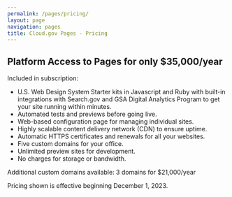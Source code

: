 ```yaml
---
permalink: /pages/pricing/
layout: page
navigation: pages
title: Cloud.gov Pages - Pricing
---
```


<section class="usa-section">
  <div class="grid-row">
    <h1 class="margin-top-0">Platform Access to Pages for only $35,000/year</h1>
  </div>
  <div class="grid-row usa-prose">
    <p class="usa-intro">Included in subscription:</p>
    <ul>
      <li>U.S. Web Design System Starter kits in Javascript and Ruby with built-in integrations with Search.gov and GSA Digital Analytics Program to get your site running within minutes.</li>
      <li>Automated tests and previews before going live.</li>
      <li>Web-based configuration page for managing individual sites.</li>
      <li>Highly scalable content delivery network (CDN) to ensure uptime.</li>
      <li>Automatic HTTPS certificates and renewals for all your websites.</li>
      <li>Five custom domains for your office.</li>
      <li>Unlimited preview sites for development.</li>
      <li>No charges for storage or bandwidth.</li>
    </ul>
  </div>
  <div class="grid-row">
    <p class="usa-intro">Additional custom domains available: 3 domains for $21,000/year</p>
    <p>Pricing shown is effective beginning December 1, 2023.</p>
  </div>
</section>
